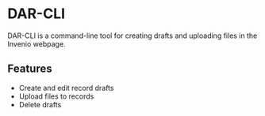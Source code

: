 # DAR-CLI

DAR-CLI is a command-line tool for creating drafts and uploading files in the Invenio webpage.

## Features

- Create and edit record drafts
- Upload files to records
- Delete drafts
